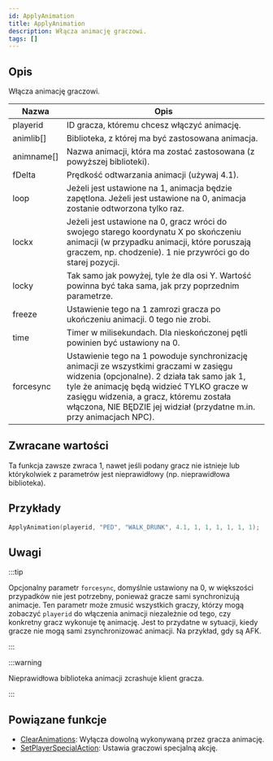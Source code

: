 ```yaml
---
id: ApplyAnimation
title: ApplyAnimation
description: Włącza animację graczowi.
tags: []
---
```


## Opis

Włącza animację graczowi.

| Nazwa      | Opis                                                                                                                                                                                                                                                                                                   |
| ---------- | ------------------------------------------------------------------------------------------------------------------------------------------------------------------------------------------------------------------------------------------------------------------------------------------------------ |
| playerid   | ID gracza, któremu chcesz włączyć animację.                                                                                                                                                                                                                                                            |
| animlib[]  | Biblioteka, z której ma być zastosowana animacja.                                                                                                                                                                                                                                                      |
| animname[] | Nazwa animacji, która ma zostać zastosowana (z powyższej biblioteki).                                                                                                                                                                                                                                  |
| fDelta     | Prędkość odtwarzania animacji (używaj 4.1).                                                                                                                                                                                                                                                            |
| loop       | Jeżeli jest ustawione na 1, animacja będzie zapętlona. Jeżeli jest ustawione na 0, animacja zostanie odtworzona tylko raz.                                                                                                                                                                             |
| lockx      | Jeżeli jest ustawione na 0, gracz wróci do swojego starego koordynatu X po skończeniu animacji (w przypadku animacji, które poruszają graczem, np. chodzenie). 1 nie przywróci go do starej pozycji.                                                                                                   |
| locky      | Tak samo jak powyżej, tyle że dla osi Y. Wartość powinna być taka sama, jak przy poprzednim parametrze.                                                                                                                                                                                                |
| freeze     | Ustawienie tego na 1 zamrozi gracza po ukończeniu animacji. 0 tego nie zrobi.                                                                                                                                                                                                                          |
| time       | Timer w milisekundach. Dla nieskończonej pętli powinien być ustawiony na 0.                                                                                                                                                                                                                            |
| forcesync  | Ustawienie tego na 1 powoduje synchronizację animacji ze wszystkimi graczami w zasięgu widzenia (opcjonalne). 2 działa tak samo jak 1, tyle że animację będą widzieć TYLKO gracze w zasięgu widzenia, a gracz, któremu została włączona, NIE BĘDZIE jej widział (przydatne m.in. przy animacjach NPC). |

## Zwracane wartości

Ta funkcja zawsze zwraca 1, nawet jeśli podany gracz nie istnieje lub którykolwiek z parametrów jest nieprawidłowy (np. nieprawidłowa biblioteka).

## Przykłady

```c
ApplyAnimation(playerid, "PED", "WALK_DRUNK", 4.1, 1, 1, 1, 1, 1, 1);
```

## Uwagi

:::tip

Opcjonalny parametr `forcesync`, domyślnie ustawiony na 0, w większości przypadków nie jest potrzebny, ponieważ gracze sami synchronizują animacje. Ten parametr może zmusić wszystkich graczy, którzy mogą zobaczyć `playerid` do włączenia animacji niezależnie od tego, czy konkretny gracz wykonuje tę animację. Jest to przydatne w sytuacji, kiedy gracze nie mogą sami zsynchronizować animacji. Na przykład, gdy są AFK.

:::

:::warning

Nieprawidłowa biblioteka animacji zcrashuje klient gracza.

:::

## Powiązane funkcje

- [ClearAnimations](ClearAnimations.md): Wyłącza dowolną wykonywaną przez gracza animację.
- [SetPlayerSpecialAction](SetPlayerSpecialAction.md): Ustawia graczowi specjalną akcję.

